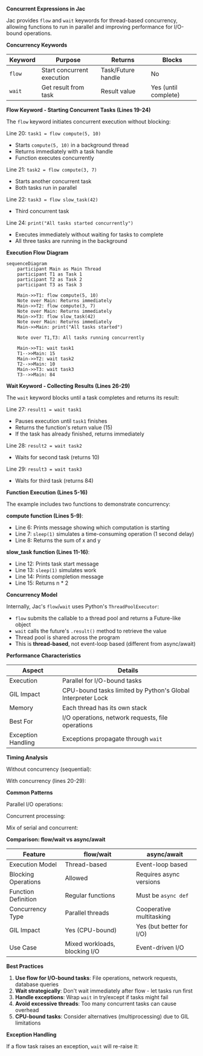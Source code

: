 **Concurrent Expressions in Jac**

Jac provides `flow` and `wait` keywords for thread-based concurrency, allowing functions to run in parallel and improving performance for I/O-bound operations.

**Concurrency Keywords**

| Keyword | Purpose | Returns | Blocks |
|---------|---------|---------|--------|
| `flow` | Start concurrent execution | Task/Future handle | No |
| `wait` | Get result from task | Result value | Yes (until complete) |

**Flow Keyword - Starting Concurrent Tasks (Lines 19-24)**

The `flow` keyword initiates concurrent execution without blocking:

Line 20: `task1 = flow compute(5, 10)`
- Starts `compute(5, 10)` in a background thread
- Returns immediately with a task handle
- Function executes concurrently

Line 21: `task2 = flow compute(3, 7)`
- Starts another concurrent task
- Both tasks run in parallel

Line 22: `task3 = flow slow_task(42)`
- Third concurrent task

Line 24: `print("All tasks started concurrently")`
- Executes immediately without waiting for tasks to complete
- All three tasks are running in the background

**Execution Flow Diagram**

```mermaid
sequenceDiagram
    participant Main as Main Thread
    participant T1 as Task 1
    participant T2 as Task 2
    participant T3 as Task 3

    Main->>T1: flow compute(5, 10)
    Note over Main: Returns immediately
    Main->>T2: flow compute(3, 7)
    Note over Main: Returns immediately
    Main->>T3: flow slow_task(42)
    Note over Main: Returns immediately
    Main->>Main: print("All tasks started")

    Note over T1,T3: All tasks running concurrently

    Main->>T1: wait task1
    T1-->>Main: 15
    Main->>T2: wait task2
    T2-->>Main: 10
    Main->>T3: wait task3
    T3-->>Main: 84
```

**Wait Keyword - Collecting Results (Lines 26-29)**

The `wait` keyword blocks until a task completes and returns its result:

Line 27: `result1 = wait task1`
- Pauses execution until `task1` finishes
- Returns the function's return value (15)
- If the task has already finished, returns immediately

Line 28: `result2 = wait task2`
- Waits for second task (returns 10)

Line 29: `result3 = wait task3`
- Waits for third task (returns 84)

**Function Execution (Lines 5-16)**

The example includes two functions to demonstrate concurrency:

**compute function (Lines 5-9)**:
- Line 6: Prints message showing which computation is starting
- Line 7: `sleep(1)` simulates a time-consuming operation (1 second delay)
- Line 8: Returns the sum of x and y

**slow_task function (Lines 11-16)**:
- Line 12: Prints task start message
- Line 13: `sleep(1)` simulates work
- Line 14: Prints completion message
- Line 15: Returns n * 2

**Concurrency Model**

Internally, Jac's `flow`/`wait` uses Python's `ThreadPoolExecutor`:
- `flow` submits the callable to a thread pool and returns a Future-like object
- `wait` calls the future's `.result()` method to retrieve the value
- Thread pool is shared across the program
- This is **thread-based**, not event-loop based (different from async/await)

**Performance Characteristics**

| Aspect | Details |
|--------|---------|
| Execution | Parallel for I/O-bound tasks |
| GIL Impact | CPU-bound tasks limited by Python's Global Interpreter Lock |
| Memory | Each thread has its own stack |
| Best For | I/O operations, network requests, file operations |
| Exception Handling | Exceptions propagate through `wait` |

**Timing Analysis**

Without concurrency (sequential):

With concurrency (lines 20-29):

**Common Patterns**

Parallel I/O operations:

Concurrent processing:

Mix of serial and concurrent:

**Comparison: flow/wait vs async/await**

| Feature | flow/wait | async/await |
|---------|-----------|-------------|
| Execution Model | Thread-based | Event-loop based |
| Blocking Operations | Allowed | Requires async versions |
| Function Definition | Regular functions | Must be `async def` |
| Concurrency Type | Parallel threads | Cooperative multitasking |
| GIL Impact | Yes (CPU-bound) | Yes (but better for I/O) |
| Use Case | Mixed workloads, blocking I/O | Event-driven I/O |

**Best Practices**

1. **Use flow for I/O-bound tasks**: File operations, network requests, database queries
2. **Wait strategically**: Don't wait immediately after flow - let tasks run first
3. **Handle exceptions**: Wrap `wait` in try/except if tasks might fail
4. **Avoid excessive threads**: Too many concurrent tasks can cause overhead
5. **CPU-bound tasks**: Consider alternatives (multiprocessing) due to GIL limitations

**Exception Handling**

If a flow task raises an exception, `wait` will re-raise it:
